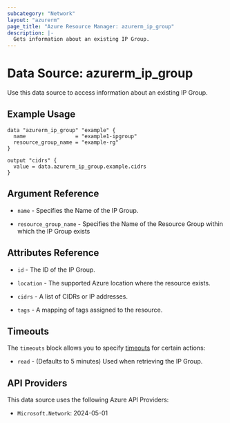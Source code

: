 ```yaml
---
subcategory: "Network"
layout: "azurerm"
page_title: "Azure Resource Manager: azurerm_ip_group"
description: |-
  Gets information about an existing IP Group.
---
```


# Data Source: azurerm_ip_group

Use this data source to access information about an existing IP Group.

## Example Usage

```hcl
data "azurerm_ip_group" "example" {
  name                = "example1-ipgroup"
  resource_group_name = "example-rg"
}

output "cidrs" {
  value = data.azurerm_ip_group.example.cidrs
}
```

## Argument Reference

* `name` - Specifies the Name of the IP Group.

* `resource_group_name` - Specifies the Name of the Resource Group within which the IP Group exists

## Attributes Reference

* `id` - The ID of the IP Group.

* `location` - The supported Azure location where the resource exists.

* `cidrs` - A list of CIDRs or IP addresses.

* `tags` - A mapping of tags assigned to the resource.

## Timeouts

The `timeouts` block allows you to specify [timeouts](https://www.terraform.io/language/resources/syntax#operation-timeouts) for certain actions:

* `read` - (Defaults to 5 minutes) Used when retrieving the IP Group.

## API Providers
<!-- This section is generated, changes will be overwritten -->
This data source uses the following Azure API Providers:

* `Microsoft.Network`: 2024-05-01
